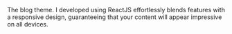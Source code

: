 The blog theme. I developed using ReactJS effortlessly blends features with a responsive design, guaranteeing that your content will appear impressive on all devices.
